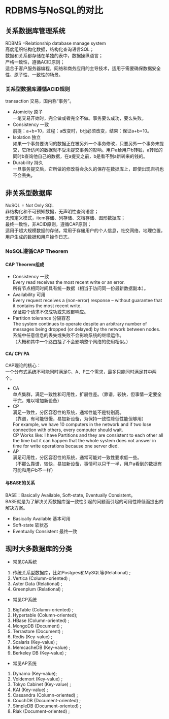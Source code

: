 # RDBMS与NoSQL的对比
## 关系数据库管理系统 
RDBMS =Relationship database manage system</br>
高度组织结构化数据，结构化查询语言SQL；</br>
数据和关系都存储在单独的表中，数据操纵语言；</br>
严格一致性，遵循ACID原则；</br>
适合于客户服务器编程，网络和商务应用的主导技术，适用于需要确保数据安全性、原子性、一致性的场景。</br>

### 关系型数据库遵循ACID规则
transaction 交易，国内称“事务”。</br>
* Atomicity 原子</br>
一笔交易开始时，完全做或者完全不做。事务要么成功，要么失败。</br>
* Consistency 一致</br>
前提：a+b=10，过程：a改变时，b也必须改变，结果：保证a+b=10。</br>
* Isolation 独立</br>
如果一个事务要访问的数据正在被另外一个事务修改，只要另外一个事务未提交，它所访问的数据就不受未提交事务的影响。用户a给用户b转钱，a转账的同时b查询他自己的数据，在a提交之前，b是看不到a新转来的钱的。
* Durability 持久</br>
一旦事务提交后，它所做的修改将会永久的保存在数据库上，即使出现宕机也不会丢失。</br>

## 非关系型数据库 
NoSQL = Not Only SQL</br>
非结构化和不可预知数据，无声明性查询语言；</br>
无预定义模式，item存储、列存储、文档存储、图形数据库；</br>
最终一致性，非ACID原则，遵循CAP原则；</br>
适用于超大规模数据的存储，常用于存储用户的个人信息，社交网络，地理位置，用户生成的数据和用户操作日志。</br>

### NoSQL遵循CAP Theorem
#### CAP Theorem组成
* Consistency 一致</br>
Every read receives the most recent write or an error.</br>
所有节点相同时间具有统一数据（相当于访问同一份最新数据副本）。</br>
* Availability 可用</br>
Every request receives a (non-error) response – without guarantee that it contains the most recent write.</br>
保证每个请求不仅成功或失败都响应。</br>
* Partition tolerance 分隔容忍</br>
The system continues to operate despite an arbitrary number of messages being dropped (or delayed) by the network between nodes.</br>
系统中任意信息的丢失或失败不会影响系统的继续运作。</br>
（大概和其中一个路由挂了不会影响整个网络的使用相似。）</br>

#### CA/ CP/ PA 
CAP理论的核心：</br>
一个分布式系统不可能同时满足C、A、P三个需求，最多只能同时满足其中两个。</br>

* CA</br>
单点集群，满足一致性和可用性，扩展性差。（靠谱，较快，但事情一定要全干完，难以增加新设备）</br>
* CP</br>
满足一致性，分区容忍性的系统，通常性能不是特别高。</br>
（靠谱，有可能很慢，易加新设备，为保持一致性降低性能但够用）</br>
For example, we have 10 computers in the network and if two lose connection with others, every computer should wait.</br>
CP Works like: I have Partitions and they are consistent to each other all the time but it can happen that the whole system does not answer in time for write operations because one server died.</br>
* AP</br>
满足可用性，分区容忍性的系统，通常可能对一致性要求低一些。</br>
（不那么靠谱，较快，易加新设备，事情可以只干一半，用户a看到的数据有可能和用户b不一样）</br>


#### 与BASE的关系
BASE：Basically Available, Soft-state, Eventually Consistent。</br>
BASE就是为了解决关系数据库强一致性引起的问题而引起的可用性降低而提出的解决方案。</br>
* Basically Available 基本可用</br>
* Soft-state 软状态</br>
* Eventually Consistent 最终一致</br>

## 现时大多数据库的分类
* 常见CA系统</br>
1. 传统关系型数据库，比如Postgres和MySQL等(Relational) ;</br>
2. Vertica (Column-oriented) ;</br>
3. Aster Data (Relational) ;</br>
4. Greenplum (Relational) ;</br>

* 常见CP系统</br>
1. BigTable (Column-oriented) ;</br>
2. Hypertable (Column-oriented);</br>
3. HBase (Column-oriented) ;</br>
4. MongoDB (Document) ;</br>
5. Terrastore (Document) ;</br>
6. Redis (Key-value) ;</br>
7. Scalaris (Key-value) ;</br>
8. MemcacheDB (Key-value) ;</br>
9. Berkeley DB (Key-value) ;</br>

* 常见AP系统</br>
1. Dynamo (Key-value);</br>
2. Voldemort (Key-value) ;</br>
3. Tokyo Cabinet (Key-value) ;</br>
4. KAI (Key-value) ;</br>
5. Cassandra (Column-oriented) ;</br>
6. CouchDB (Document-oriented) ;</br>
7. SimpleDB (Document-oriented) ;</br>
8. Riak (Document-oriented) ;</br>
